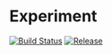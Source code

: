 Experiment
==========

[![Build Status][travis-badge]][travis-url]
[![Release][release-badge]][release-url]

[travis-badge]: https://travis-ci.org/snsinfu/experiment-releases-docs.svg?branch=master
[travis-url]: https://travis-ci.org/snsinfu/experiment-releases-docs
[release-badge]: https://img.shields.io/github/release/snsinfu/experiment-releases-docs.svg
[release-url]: https://github.com/snsinfu/experiment-releases-docs/releases/latest
